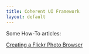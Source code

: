 ```yaml
---
title: Coherent UI Framework
layout: default
---
```


Some How-To articles:

[Creating a Flickr Photo Browser](/coherent/howto/browser)
